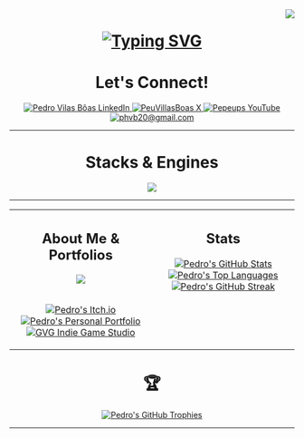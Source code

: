 <img align="right" src="https://komarev.com/ghpvc/?username=PedroVillasBoas&color=blue" />
<h1 align="center">
  <a href="https://git.io/typing-svg">
    <img src="https://readme-typing-svg.herokuapp.com?font=Anonymous+Pro&size=35&duration=4000&pause=1000&center=true&vCenter=true&random=false&width=500&height=70&lines=Hello+There!%F0%9F%91%8B;I'm+Pedro+Vilas+B%C3%B4as!;Nice+to+have+you+here!" alt="Typing SVG" />
  </a>
</h1>

<h1 align="center">Let's Connect!</h1>
<p align="center">
  <a href="https://linkedin.com/in/PedroVilasBôas" target="_blank">
    <img src="https://img.shields.io/badge/LinkedIn-0077B5?style=for-the-badge&logo=linkedin&logoColor=white" alt="Pedro Vilas Bôas LinkedIn"/>
  </a>
  <a href="https://x.com/PeuVillasBoas" target="_blank">
    <img src="https://img.shields.io/badge/X-000000?style=for-the-badge&logo=x&logoColor=white" alt="PeuVillasBoas X"/>
  </a>
  <a href="https://youtube.com/@Pepeups" target="_blank">
    <img src="https://img.shields.io/badge/YouTube-FF0000?style=for-the-badge&logo=youtube&logoColor=white" alt="Pepeups YouTube"/>
  </a>
  <a href="mailto:phvb20@gmail.com">
    <img src="https://img.shields.io/badge/Gmail-D14836?style=for-the-badge&logo=gmail&logoColor=white" alt="phvb20@gmail.com"/>
  </a>
</p>

---

<h1 align="center">Stacks & Engines</h1>
<div align="center">
  <img src="https://skillicons.dev/icons?i=unity,cs,godot,c,unreal,cpp,py,js,git&perline=5" />
</div>

<hr>

<table>
  <tr>
    <td valign="top" width="50%">
      <h2 align="center">About Me & Portfolios</h2>
      <div align="center">
        <img src="https://quotes-github-readme.vercel.app/api?quote=I%20would%20like%20to%20create%20new%20worlds%20for%20you,%20my%20little%20brother%20and%20I,%20so%20we%20can%20explore%20them%20together!&type=horizontal&theme=algolia">
        <br><br>
        <p>
          <a href="https://pedrovilasboas.itch.io" target="_blank">
            <img src="https://img.shields.io/badge/Itch.io-FA5C5C?style=for-the-badge&logo=itchdotio&logoColor=white" alt="Pedro's Itch.io" />
          </a>
          <a href="https://pedrovilasboas.dev" target="_blank">
            <img src="https://img.shields.io/badge/Website-4682B4?style=for-the-badge&logo=firefox&logoColor=white" alt="Pedro's Personal Portfolio" /> 
          </a>
          <a href="https://goodvillagegames.com" target="_blank">
            <img src="https://img.shields.io/badge/Good%20Village%20Games-416AA3?style=for-the-badge" alt="GVG Indie Game Studio" /> 
          </a>
        </p>
      </div>
    </td>
    <td valign="top" width="50%">
      <h2 align="center">Stats</h2>
      <div align="center">
        <a href="https://github.com/PedroVillasBoas">
          <img src="https://github-readme-stats.vercel.app/api?username=PedroVillasBoas&theme=nord&hide_border=true&include_all_commits=true&count_private=true" alt="Pedro's GitHub Stats"/>
        </a>
        <a href="https://github.com/PedroVillasBoas">
          <img src="https://github-readme-stats.vercel.app/api/top-langs/?username=PedroVillasBoas&theme=nord&hide_border=true&include_all_commits=true&count_private=true&layout=compact" alt="Pedro's Top Languages"/>
        </a>
        <a href="https://github.com/PedroVillasBoas">
          <img src="https://nirzak-streak-stats.vercel.app/?user=PedroVillasBoas&theme=nord&hide_border=true" alt="Pedro's GitHub Streak"/>
        </a>
      </div>
    </td>
  </tr>
</table>

<h1 align="center">🏆</h1>
<p align="center">
  <a href="https://github.com/PedroVillasBoas">
    <img src="https://github-profile-trophy.vercel.app/?username=PedroVillasBoas&theme=nord&no-frame=true&no-bg=false&margin-w=4&hide=review" alt="Pedro's GitHub Trophies"/>
  </a>
</p>

<hr>
